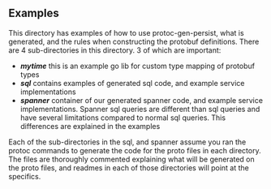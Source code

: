 ## Examples

This directory has examples of how to use protoc-gen-persist, what is generated, and the rules when constructing
the protobuf definitions.  There are 4 sub-directories in this directory.  3 of which are important:
- ___mytime___ this is an example go lib for custom type mapping of protobuf types
- ___sql___ contains examples of generated sql code, and example service implementations
- ___spanner___ container of our generated spanner code, and example service implementations. Spanner sql queries are
different than sql queries and have several limitations compared to normal sql queries.  This differences are explained in the examples

Each of the sub-directories in the sql, and spanner assume you ran the protoc commands to generate the code for the proto files in each
directory.  The files are thoroughly commented explaining what will be generated  on the proto files, and readmes in each of those directories
will point at the specifics.
